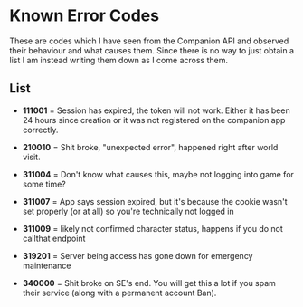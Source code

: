 # Known Error Codes

These are codes which I have seen from the Companion API and observed their behaviour and what causes them. Since there is no way to just obtain a list I am instead writing them down as I come across them.

## List

- **111001** = Session has expired, the token will not work. Either it has been 24 hours since creation or it was not registered on the companion app correctly.
- **210010** = Shit broke, "unexpected error", happened right after world visit.
- **311004** = Don't know what causes this, maybe not logging into game for some time?
- **311007** = App says session expired, but it's because the cookie wasn't set properly (or at all) so you're technically not logged in
- **311009** = likely not confirmed character status, happens if you do not callthat endpoint
- **319201** = Server being access has gone down for emergency maintenance

- **340000** = Shit broke on SE's end. You will get this a lot if you spam their service (along with a permanent account Ban).
